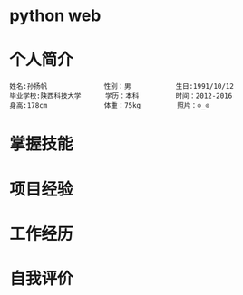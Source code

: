 # python web
# 个人简介
```
姓名:孙扬帆              性别：男           生日:1991/10/12  
毕业学校:陕西科技大学      学历：本科         时间：2012-2016
身高:178cm              体重：75kg         照片：⊙_⊙
```
# 掌握技能
# 项目经验
# 工作经历
# 自我评价
